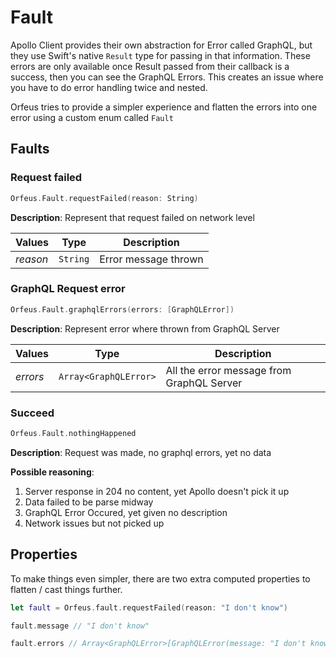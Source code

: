 # Fault

Apollo Client provides their own abstraction for Error called GraphQL, but they use Swift's native `Result` type for passing in that information. These errors are only available once Result passed from their callback is a success, then you can see the GraphQL Errors. This creates an issue where you have to do error handling twice and nested.

Orfeus tries to provide a simpler experience and flatten the errors into one error using a custom enum called `Fault`

## Faults

### Request failed
```swift
Orfeus.Fault.requestFailed(reason: String)
```
**Description**: Represent that request failed on network level

| Values | Type | Description |
|--------|------|-------------|
| *reason* | `String` | Error message thrown |

### GraphQL Request error
```swift
Orfeus.Fault.graphqlErrors(errors: [GraphQLError])
```
**Description**: Represent error where thrown from GraphQL Server

| Values | Type | Description |
|--------|------|-------------|
| *errors* | `Array<GraphQLError>` | All the error message from GraphQL Server |

### Succeed
```swift
Orfeus.Fault.nothingHappened
```
**Description**: Request was made, no graphql errors, yet no data

**Possible reasoning**:
1. Server response in 204 no content, yet Apollo doesn't pick it up
2. Data failed to be parse midway
3. GraphQL Error Occured, yet given no description
4. Network issues but not picked up

## Properties

To make things even simpler, there are two extra computed properties to flatten / cast things further.

```swift
let fault = Orfeus.fault.requestFailed(reason: "I don't know")

fault.message // "I don't know"

fault.errors // Array<GraphQLError>[GraphQLError(message: "I don't know")]
```
